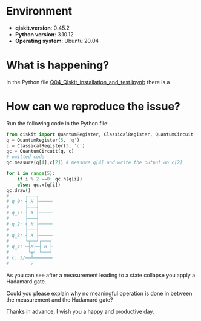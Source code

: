 # Environment

- **qiskit.__version__**: 0.45.2
- **Python version**: 3.10.12
- **Operating system**: Ubuntu 20.04

# What is happening?
In the Python file [Q04_Qiskit_installation_and_test.ipynb](https://github.com/Vishal-Mandal/bronze-qiskit-master/blob/1ff2c0f308c22934299fcb1f44a0cd92afd5a7a4/quantum-with-qiskit/Q04_Qiskit_installation_and_test.ipynb) there is a

# How can we reproduce the issue?
Run the following code in the Python file:

```python
from qiskit import QuantumRegister, ClassicalRegister, QuantumCircuit
q = QuantumRegister(5, 'q')
c = ClassicalRegister(3, 'c')
qc = QuantumCircuit(q, c)
# omitted code
qc.measure(q[4],c[2]) # measure q[4] and write the output on c[2]

for i in range(5):
    if i % 2 ==0: qc.h(q[i])
    else: qc.x(q[i])
qc.draw()
#      ┌───┐
# q_0: ┤ H ├─────
#      ├───┤
# q_1: ┤ X ├─────
#      ├───┤
# q_2: ┤ H ├─────
#      ├───┤
# q_3: ┤ X ├─────
#      └┬─┬┘┌───┐
# q_4: ─┤M├─┤ H ├
#       └╥┘ └───┘
# c: 3/══╩═══════
#        2
```
As you can see after a measurement leading to a state collapse you apply a Hadamard gate.

Could you please explain why no meaningful operation is done in between the measurement and the Hadamard gate?

Thanks in advance, I wish you a happy and productive day.

